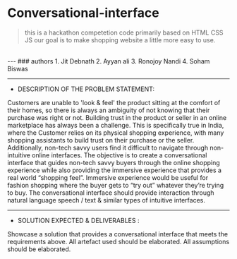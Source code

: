 # Conversational-interface


>this is a hackathon competetion code
primarily based on HTML CSS JS our goal is to make shopping website a little more easy to use.
<br>
---
### authors
1. Jit Debnath
2. Ayyan ali
3. Ronojoy Nandi
4. Soham Biswas

---
- DESCRIPTION OF THE PROBLEM STATEMENT:

Customers are unable to 'look & feel' the product sitting at the comfort of their homes, so there is always an ambiguity of not knowing that their purchase was right or not. Building trust in the product or seller in an online marketplace has always been a challenge.
This is specifically true in India, where the Customer relies on its physical shopping experience, with many shopping assistants to build trust on their purchase or the seller.
Additionally, non-tech savvy users find it difficult to navigate through non-intuitive online interfaces.
The objective is to create a conversational interface that guides non-tech savvy buyers through the online shopping experience while also providing the immersive experience that provides a real world “shopping feel”. Immersive experience would be useful for fashion shopping where the buyer gets to “try out” whatever they’re trying to buy.
The conversational interface should provide interaction through natural language speech / text & similar types of intuitive interfaces.

---
- SOLUTION EXPECTED & DELIVERABLES :
  
Showcase a solution that provides a conversational interface that meets the requirements above.
All artefact used should be elaborated.
All assumptions should be elaborated.
